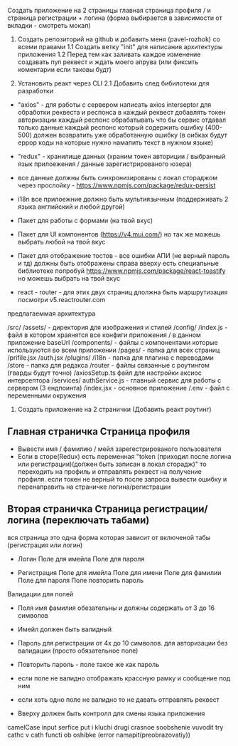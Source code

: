 Создать приложение на 2 страницы главная страница профиля / и страница регистрации + логина (форма выбирается в зависимости от вкладки  - смотреть мокап)

1. Создать репозиторий на github и добавить меня (pavel-rozhok) со всеми правами
1.1 Создать ветку "init" для написания архитектуры приложения
1.2 Перед тем как заливать каждое изменение создавать пул реквест и ждать моего апрува (или фиксить коментарии если таковы будт)

2. Установить реакт через CLI
2.1 Добавить след бибилотеки для разработки

* "axios" - для работы с сервером
написать axios interseptor для обработки реквеста и респонса
в каждый реквест добавлять токен авторизации
каждый респонс обрабатывать что бы сервис отдавал только данные
каждый респонс который содержить ошибку (400-500)
должен возвратить уже обработанную ошибку (в оибках будут еррор коды на которые нужно намапить текст в нужном языке)


* "redux" - хранилище данных (храним токен авториции / выбранный язык прилоежения / данные зарегистрированого юзера)
* все данные должны быть синхронизированы с локал стораджом через прослойку - https://www.npmjs.com/package/redux-persist

* i18n все прилоежние должно быть мультиязычным (поддерживать 2 языка английский и любой другой)

* Пакет для работы с формами (на твой вкус)

* Пакет для UI компонентов (https://v4.mui.com/) но так же можешь выбрать любой на твой вкус

* Пакет для отображение тостов - все ошибки АПИ (не верный пароль и тд) должны быть отображены справа вверху
есть специальные библиотеке попробуй https://www.npmjs.com/package/react-toastify но можешь выбрать на твой вкус

* react - router - для этих двух страниц длолжна быть маршрутизация посмотри v5.reactrouter.com


предлагаеммая архитектура

/src/
  /assets/ - директория для изображения и стилей
  /config/
    /index.js - файл в котором храянятся все конфиги приложения / в данном приложение baseUrl
  /components/ - файлы с компонентами которые используются во всем приложении
  /pages/ - папка для всех страниц
    /prifile.jsx
    /auth.jsx
  /plugins/
    /i18n - папка для плагина с переводами
    /store - папка для редакса
    /router - файлы связанные с роутингом (гварды будут точно)
    /axiosSetup.ts файл для настройки аксиос интерсептора
  /services/
    authService.js - главный сервис для работы с сервером (3 ендпоинта)
  /index.jsx - основное приложение
/.env - файл с переменными окружения

1. Создать приложение на 2 странички (Добавить реакт роутинг)

## Главная страничка Страница профиля
* Вывести имя / фамилию / мейл зарегестрированого пользователя
* Если в сторе(Redux) есть переменная "token (приходил после логина или регистрации)(должен быть записан в локал сторадж)" то переходить на профиль и отправлять реквест на получение профиля. если токен не верный то после запроса вывести ошибку и перенаправить на страничке логина/регистрации

## Вторая страничка Страница регистрации/логина (переключать табами)
вся страница это одна форма которая зависит от включеной табы (регистрация или логин)

* Логин
Поле для имейла
Поле для пароля

* Регистрация
Поле для имейла
Поле для имени
Поле для фамилии
Поле для пароля
Поле повторить пароль

Валидации для полей
* Поля имя фамилия обезательны и должны содержать от 3 до 16 символов
* Имейл должен быть валидный
* Пароль для регистрации от 4х до 10 символов. для авторизации без валидации (просто обязательное поле)
* Повторить пароль - поле такое же как пароль

* если поле не валидно отображать крассную рамку и сообщение под ним
* если хоть одно поле не валидно то не давать отправлять реквест

* Вверху должен быть контролл для смены языка приложения





camelCase 
input
serfice put i kluchi drugi
crasnoe soobshenie vuvodit
try cathc v cath functi ob oshibke
(error namapit(preobrazovatiy))